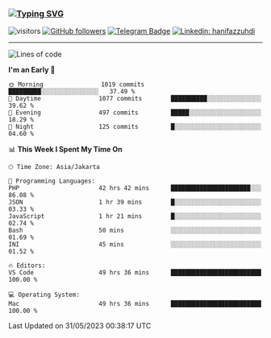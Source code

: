 ### [![Typing SVG](https://readme-typing-svg.herokuapp.com?font=lato&size=22&lines=Hi+There+👋)](https://git.io/typing-svg) 

![visitors](https://visitor-badge.glitch.me/badge?page_id=hanifazzuhdi.hanifazzuhdi)
[![GitHub followers](https://img.shields.io/github/followers/hanifazzuhdi?label=Follow&style=social)](https://github.com/hanifazzuhdi/?tab=follow) 
[![Telegram Badge](https://img.shields.io/badge/-hanif0198-blue?style=social&logo=telegram&link=https://www.t.me/hanif0198/)](https://www.t.me/hanif0198/) 
[![Linkedin: hanifazzuhdi](https://img.shields.io/badge/-hanifazzuhdi-blue?style=flat-square&logo=Linkedin&logoColor=white&link=https://www.linkedin.com/in/hanif-az-zuhdi-69688019b/)](https://www.linkedin.com/in/hanif-az-zuhdi-69688019b/) 

<hr/>

<!--START_SECTION:waka-->
![Lines of code](https://img.shields.io/badge/From%20Hello%20World%20I%27ve%20Written-19.6%20million%20lines%20of%20code-blue)

**I'm an Early 🐤** 

```text
🌞 Morning                1019 commits        █████████░░░░░░░░░░░░░░░░   37.49 % 
🌆 Daytime                1077 commits        ██████████░░░░░░░░░░░░░░░   39.62 % 
🌃 Evening                497 commits         █████░░░░░░░░░░░░░░░░░░░░   18.29 % 
🌙 Night                  125 commits         █░░░░░░░░░░░░░░░░░░░░░░░░   04.60 % 
```


📊 **This Week I Spent My Time On** 

```text
🕑︎ Time Zone: Asia/Jakarta

💬 Programming Languages: 
PHP                      42 hrs 42 mins      ██████████████████████░░░   86.08 % 
JSON                     1 hr 39 mins        █░░░░░░░░░░░░░░░░░░░░░░░░   03.33 % 
JavaScript               1 hr 21 mins        █░░░░░░░░░░░░░░░░░░░░░░░░   02.74 % 
Bash                     50 mins             ░░░░░░░░░░░░░░░░░░░░░░░░░   01.69 % 
INI                      45 mins             ░░░░░░░░░░░░░░░░░░░░░░░░░   01.52 % 

🔥 Editors: 
VS Code                  49 hrs 36 mins      █████████████████████████   100.00 % 

💻 Operating System: 
Mac                      49 hrs 36 mins      █████████████████████████   100.00 % 
```


 Last Updated on 31/05/2023 00:38:17 UTC
<!--END_SECTION:waka-->
